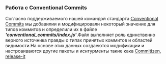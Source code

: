 ### Работа с Conventional Commits

Согласно поддерживаемого нашей командой стандарта [Conventional Commits](https://www.conventionalcommits.org/ru/v1.0.0/) мы добавилии и модифицировали некоторый значение для типов коммитов и определили их в файле *__'conventional_commits/index.js'__*.Файл выполняет роль единственно верного источника правды о типах принятых коммитов и областей видимости.На основе этих данных создаеются модификации и настроаиваются другие пакеты и иснтурменты такие кака [Commitizen](https://commitizen-tools.github.io/commitizen/), [release-it](https://github.com/release-it/release-it/tree/main)
